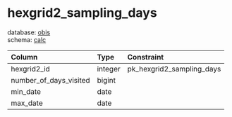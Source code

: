 # hexgrid2_sampling_days
database: [obis](../)  
schema: [calc](calc)  

|Column|Type|Constraint|
|:---|:---|:---|
|hexgrid2_id|integer|pk_hexgrid2_sampling_days |
|number_of_days_visited|bigint||
|min_date|date||
|max_date|date||
